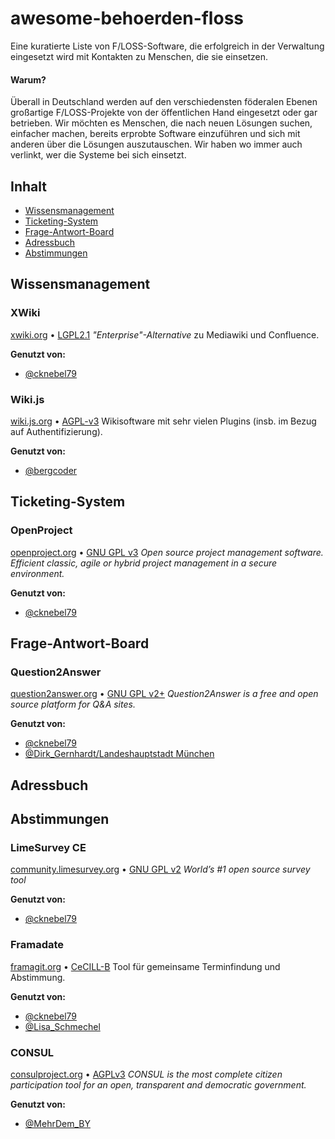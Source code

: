 # awesome-behoerden-floss
Eine kuratierte Liste von F/LOSS-Software, die erfolgreich in der Verwaltung eingesetzt wird mit Kontakten zu Menschen, die sie einsetzen.

#### Warum?

Überall in Deutschland werden auf den verschiedensten föderalen Ebenen großartige F/LOSS-Projekte von der öffentlichen Hand eingesetzt oder gar betrieben. Wir möchten es Menschen, die nach neuen Lösungen suchen, einfacher machen, bereits erprobte Software einzuführen und sich mit anderen über die Lösungen auszutauschen. Wir haben wo immer auch verlinkt, wer die Systeme bei sich einsetzt.

## Inhalt
- [Wissensmanagement](#wissensmanagement)
- [Ticketing-System](#ticketing-System)
- [Frage-Antwort-Board](#frage-antwort-board)
- [Adressbuch](#adressbuch)
- [Abstimmungen](#abstimmungen)


## Wissensmanagement

### XWiki
[xwiki.org](https://www.xwiki.org/) • [LGPL2.1](https://www.gnu.de/documents/lgpl-2.1.de.html)
*"Enterprise"-Alternative* zu Mediawiki und Confluence.

**Genutzt von:**
- [@cknebel79](https://twitter.com/cknebel79/status/1336320031668375559?s=20)

### Wiki.js
[wiki.js.org](https://wiki.js.org/) • [AGPL-v3](https://wiki.js.org/)
Wikisoftware mit sehr vielen Plugins (insb. im Bezug auf Authentifizierung).

**Genutzt von:**
- [@bergcoder](https://twitter.com/bergcoder/status/1336399122241294340?s=20)

## Ticketing-System

### OpenProject
[openproject.org](https://www.openproject.org/) • [GNU GPL v3](https://www.openproject.org/about-us/)
*Open source project management software. Efficient classic, agile or hybrid project management in a secure environment.*

**Genutzt von:**
- [@cknebel79](https://twitter.com/cknebel79/status/1336320031668375559?s=20)

## Frage-Antwort-Board

### Question2Answer
[question2answer.org](https://www.question2answer.org/) • [GNU GPL v2+](https://www.question2answer.org/license.php)
*Question2Answer is a free and open source platform for Q&A sites.*

**Genutzt von:**
- [@cknebel79](https://twitter.com/cknebel79/status/1336320031668375559?s=20)
- [@Dirk_Gernhardt/Landeshauptstadt München](https://twitter.com/Dirk_Gernhardt/status/1336397539386462212?s=20)

## Adressbuch
## Abstimmungen

### LimeSurvey CE
[community.limesurvey.org](https://community.limesurvey.org/downloads/) • [GNU GPL v2](https://community.limesurvey.org/licence-trademark/)
*World’s #1 open source survey tool*

**Genutzt von:**
- [@cknebel79](https://twitter.com/cknebel79/status/1336320031668375559?s=20)

### Framadate
[framagit.org](https://framagit.org/framasoft/framadate/framadate/-/wikis/home) • [CeCILL-B](https://framagit.org/framasoft/framadate/framadate/-/blob/develop/LICENSE.en.txt)
Tool für gemeinsame Terminfindung und Abstimmung.

**Genutzt von:**
- [@cknebel79](https://twitter.com/cknebel79/status/1336320031668375559?s=20)
- [@Lisa_Schmechel](https://twitter.com/Lisa_Schmechel/status/1336316230328717312?s=20)

### CONSUL
[consulproject.org](https://consulproject.org/en/) • [AGPLv3](https://github.com/consul/consul/blob/master/LICENSE-AGPLv3.txt)
*CONSUL is the most complete citizen participation tool for an open, transparent and democratic government.*

**Genutzt von:**
- [@MehrDem_BY](https://twitter.com/MehrDem_BY/status/1336360499181723649?s=20)

